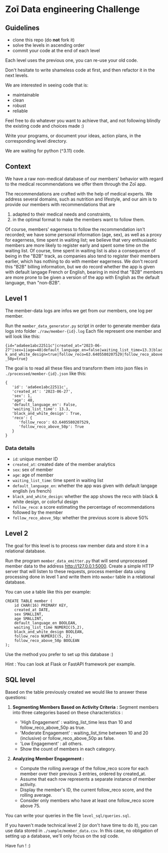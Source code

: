 # Zoī Data engineering Challenge

## Guidelines

- clone this repo (do **not** fork it)
- solve the levels in ascending order
- commit your code at the end of each level

Each level uses the previous one, you can re-use your old code.

Don't hesitate to write shameless code at first, and then refactor it in the next levels.

We are interested in seeing code that is:
- maintainable
- clean
- robust
- reliable

Feel free to do whatever you want to achieve that, and not following blindly the existing code and choices made :)

Write your programs, or document your ideas, action plans, in the corresponding level directory.

We are waiting for python (^3.11) code.


## Context

We have a raw non-medical database of our members' behavior with regard to the medical recommendations we offer them through the Zoī app. 

The recommendations are crafted with the help of medical experts. We address several domains, such as nutrition and lifestyle, and our aim is to provide our members with recommendations that are 

1. adapted to their medical needs and constraints,
2. in the optimal format to make the members want to follow them.

Of course, members' eagerness to follow the recommendation isn't recorded; we have some personal information (age, sex), 
as well as a proxy for eagerness, time spent in waiting list; we believe that very enthusiastic members are more likely 
to register early and spent some time on the waiting list. Of course, time spent in waiting list is also a consequence of being in the "B2B" track, 
as companies also tend to register their members earlier, which has nothing to do with member eagerness. 
We don't record this "B2B" billing information, but we do record whether the app is given with default langage French or English, 
bearing in mind that "B2B" members are more prone to be given a version of the app with English as the default language, than "non-B2B".

## Level 1

The member-data logs are infos we get from our members, one log per member. 

Run the `member_data_generator.py` script in order to generate member data logs into folder `./raw/member-{id}.log`
Each file represent one member and will look like this:

`{id="ada6ee1abc22511c"|created_at="2023-06-27"|sex=1|age=48|default_language_en=false|waiting_list_time=13.3|black_and_white_design=true|follow_reco=63.6405580207529|follow_reco_above_50p=true}`

The goal is to read all these files and transform them into json files in `./processed/member-{id}.json` like this: 

```
{
   'id': 'ada6ee1abc22511c', 
   'created_at': '2023-06-27', 
   'sex': 1, 
   'age': 48, 
   'default_language_en': False, 
   'waiting_list_time': 13.3, 
   'black_and_white_design': True,
   'reco': {
      'follow_reco': 63.6405580207529, 
      'follow_reco_above_50p': True
   }
}
```

### Data details


- `id`: unique member ID
- `created_at`: created date of the member analytics
- `sex`: sex of member
- `age`: age of member
- `waiting_list_time`: time spent in waiting list
- `default_language_en`: whether the app was given with default langage english (vs french)
- `black_and_white_design`: whether the app shows the reco with black & white design, or colorful design
- `follow_reco`: a score estimating the percentage of recommendations followed by the member
- `follow_reco_above_50p`: whether the previous score is above 50%

## Level 2

The goal for this level is to process raw member data and store it in a relational database.

Run the program `member_data_emitter.py` that will send unprocessed member data to the address http://127.0.0.1:5000. 
Create a simple HTTP server that will listen to these requests, process member data using processing done in level 1 
and write them into `member` table in a relational database.

You can use a table like this per example:

```
CREATE TABLE member (
    id CHAR(16) PRIMARY KEY,
    created_at DATE,
    sex SMALLINT,
    age SMALLINT,
    default_language_en BOOLEAN,
    waiting_list_time NUMERIC(5,2),
    black_and_white_design BOOLEAN,
    follow_reco NUMERIC(5, 2),
    follow_reco_above_50p BOOLEAN
);
```

Use the method you prefer to set up this database :) 

Hint : You can look at Flask or FastAPI framework per example.

## SQL level

Based on the table previously created we would like to answer these questions:

1. **Segmenting Members Based on Activity Criteria :** 
   Segment members into three categories based on these characteristics : 
   - 'High Engagement' : waiting_list_time less than 10 and follow_reco_above_50p as true.
   - 'Moderate Engagement' : waiting_list_time between 10 and 20 (inclusive) or follow_reco_above_50p as false.
   - 'Low Engagement' : all others.
   - Show the count of members in each category.

2. **Analyzing Member Engagement :**
   - Compute the rolling average of the follow_reco score for each member over their previous 3 entries, 
   ordered by created_at. 
   - Assume that each row represents a separate instance of member activity. 
   - Display the member's ID, the current follow_reco score, and the rolling average. 
   - Consider only members who have at least one follow_reco score above 75.

You can write your queries in the file `level_sql/queries.sql`.

If you haven't made technical level 2 (or don't have time to do it), you can use data stored in 
`./sample/member_data.csv`. In this case, no obligation of setting up a database, we'll only focus on the sql code.

Have fun ! :)
